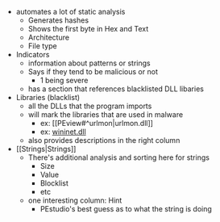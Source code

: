 - automates a lot of static analysis
	- Generates hashes
	- Shows the first byte in Hex and Text
	- Architecture
	- File type
- Indicators
	- information about patterns or strings
	- Says if they tend to be malicious or not
		- 1 being severe
	- has a section that references blacklisted DLL libaries
- Libraries (blacklist)
	- all the DLLs that the program imports
	- will mark the libraries that are used in malware
		- ex: [[PEview#^urlmon|urlmon.dll]]
		- ex: [wininet.dll](https://learn.microsoft.com/en-us/windows/win32/wininet/about-wininet)
	- also provides descriptions in the right column
- [[Strings|Strings]]
	- There's additional analysis and sorting here for strings
		- Size
		- Value
		- Blocklist
		- etc
	- one interesting column: Hint
		- PEstudio's best guess as to what the string is doing